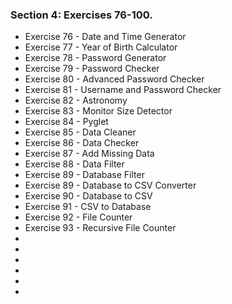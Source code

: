 ### Section 4: Exercises 76-100.
* Exercise 76 - Date and Time Generator
* Exercise 77 - Year of Birth Calculator
* Exercise 78 - Password Generator
* Exercise 79 - Password Checker
* Exercise 80 - Advanced Password Checker
* Exercise 81 - Username and Password Checker
* Exercise 82 - Astronomy
* Exercise 83 - Monitor Size Detector
* Exercise 84 - Pyglet
* Exercise 85 - Data Cleaner
* Exercise 86 - Data Checker
* Exercise 87 - Add Missing Data
* Exercise 88 - Data Filter
* Exercise 89 - Database Filter
* Exercise 89 - Database to CSV Converter
* Exercise 90 - Database to CSV 
* Exercise 91 - CSV to Database
* Exercise 92 - File Counter
* Exercise 93 - Recursive File Counter
* 
* 
* 
* 
* 
* 
